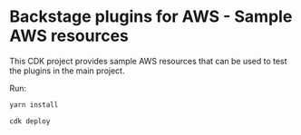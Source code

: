 # Backstage plugins for AWS - Sample AWS resources

This CDK project provides sample AWS resources that can be used to test the plugins in the main project.

Run:

```bash
yarn install

cdk deploy
```
